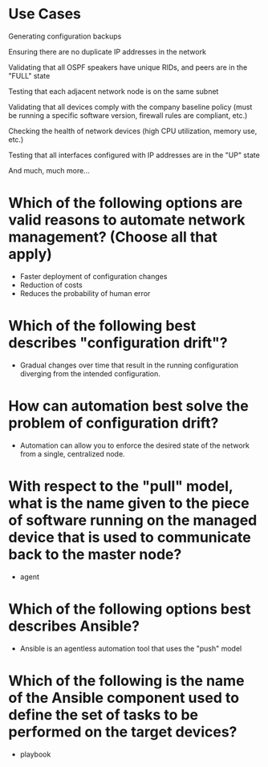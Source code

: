 # Use Cases
Generating configuration backups

Ensuring there are no duplicate IP addresses in the network

Validating that all OSPF speakers have unique RIDs, and peers are in the "FULL" state

Testing that each adjacent network node is on the same subnet

Validating that all devices comply with the company baseline policy (must be running a specific software version, firewall rules are compliant, etc.)

Checking the health of network devices (high CPU utilization, memory use, etc.)

Testing that all interfaces configured with IP addresses are in the "UP" state

And much, much more...

# Which of the following options are valid reasons to automate network management? (Choose all that apply)
- Faster deployment of configuration changes
- Reduction of costs
- Reduces the probability of human error

# Which of the following best describes "configuration drift"?
- Gradual changes over time that result in the running configuration diverging from the intended configuration.

# How can automation best solve the problem of configuration drift?
- Automation can allow you to enforce the desired state of the network from a single, centralized node.

# With respect to the "pull" model, what is the name given to the piece of software running on the managed device that is used to communicate back to the master node?
- agent

# Which of the following options best describes Ansible?
- Ansible is an agentless automation tool that uses the "push" model

# Which of the following is the name of the Ansible component used to define the set of tasks to be performed on the target devices?
- playbook



